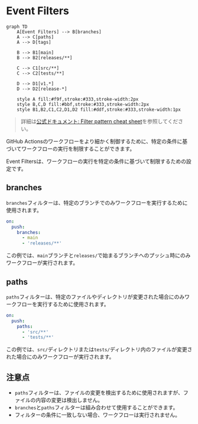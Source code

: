 # Event Filters

```mermaid
graph TD
    A[Event Filters] --> B[branches]
    A --> C[paths]
    A --> D[tags]
    
    B --> B1[main]
    B --> B2[releases/**]
    
    C --> C1[src/**]
    C --> C2[tests/**]
    
    D --> D1[v1.*]
    D --> D2[release-*]
    
    style A fill:#f9f,stroke:#333,stroke-width:2px
    style B,C,D fill:#bbf,stroke:#333,stroke-width:2px
    style B1,B2,C1,C2,D1,D2 fill:#ddf,stroke:#333,stroke-width:1px
```

> 詳細は[公式ドキュメント: Filter pattern cheat sheet](https://docs.github.com/en/actions/using-workflows/workflow-syntax-for-github-actions#filter-pattern-cheat-sheet)を参照してください。

GitHub Actionsのワークフローをより細かく制御するために、特定の条件に基づいてワークフローの実行を制限することができます。

Event Filtersは、ワークフローの実行を特定の条件に基づいて制限するための設定です。

## branches

`branches`フィルターは、特定のブランチでのみワークフローを実行するために使用されます。

```yaml
on:
  push:
    branches:
      - main
      - 'releases/**'
```

この例では、`main`ブランチと`releases/`で始まるブランチへのプッシュ時にのみワークフローが実行されます。

## paths

`paths`フィルターは、特定のファイルやディレクトリが変更された場合にのみワークフローを実行するために使用されます。

```yaml
on:
  push:
    paths:
      - 'src/**'
      - 'tests/**'
```

この例では、`src/`ディレクトリまたは`tests/`ディレクトリ内のファイルが変更された場合にのみワークフローが実行されます。

## 注意点

- `paths`フィルターは、ファイルの変更を検出するために使用されますが、ファイルの内容の変更は検出しません。
- `branches`と`paths`フィルターは組み合わせて使用することができます。
- フィルターの条件に一致しない場合、ワークフローは実行されません。
